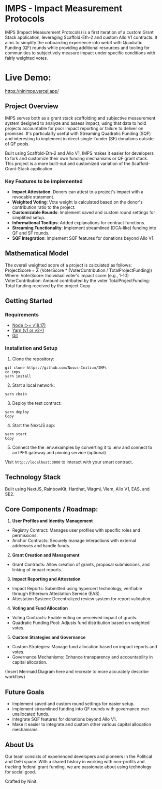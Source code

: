 # IMPS - Impact Measurement Protocols

IMPS (Impact Measurement Protocols) is a first iteration of a custom Grant Stack application, leveraging Scaffold-Eth-2 and custom Allo V1 contracts. It aims to simplify the onboarding experience into web3 with Quadratic Funding (QF) rounds while providing additional resources and tooling for communities to subjectively measure impact under specific conditions with fairly weighted votes.

# Live Demo: 
https://ninimps.vercel.app/

## Project Overview

IMPS serves both as a grant stack scaffolding and subjective measurement system designed to analyze and assess impact, using that data to hold projects accountable for poor impact reporting or failure to deliver on promises. It's particularly useful with Streaming Quadratic Funding (SQF) and interesting to implement in direct single-funder (SF) donations outside of QF pools.

Built using Scaffold-Eth-2 and Allo V1, IMPS makes it easier for developers to fork and customize their own funding mechanisms or QF grant stack. This project is a more built-out and customized variation of the Scaffold-Grant-Stack application.

### Key Features to be implemented

- **Impact Attestation**: Donors can attest to a project's impact with a revocable statement.
- **Weighted Voting**: Vote weight is calculated based on the donor's contribution ratio to the project.
- **Customizable Rounds**: Implement saved and custom round settings for simplified setup.
- **Informational Tooltips**: Added explanations for contract functions.
- **Streaming Functionality**: Implement streamlined (DCA-like) funding into QF and SF rounds.
- **SQF Integration**: Implement SQF features for donations beyond Allo V1.

## Mathematical Model

The overall weighted score of a project is calculated as follows:
ProjectScore = Σ (VoterScore * (VoterContribution / TotalProjectFunding))
Where:
VoterScore: Individual voter's impact score (e.g., 1-10)
VoterContribution: Amount contributed by the voter
TotalProjectFunding: Total funding received by the project
Copy
## Getting Started

### Requirements

- [Node (>= v18.17)](https://nodejs.org/en/download/)
- [Yarn (v1 or v2+)](https://yarnpkg.com/getting-started/install)
- [Git](https://git-scm.com/downloads)

### Installation and Setup

1. Clone the repository:

```
git clone https://github.com/Novus-Initium/IMPs
cd imps
yarn install
```

2. Start a local network:

```
yarn chain
```

3. Deploy the test contract:

```
yarn deploy
Copy
```

4. Start the NextJS app:

```
yarn start
Copy
```

5. Connect the the .env.examples by converting it to .env and connect to an IPFS gateway and pinning service (optional)

Visit `http://localhost:3000` to interact with your smart contract.

## Technology Stack

Built using NextJS, RainbowKit, Hardhat, Wagmi, Viem, Allo V1, EAS, and SE2.

## Core Components / Roadmap:

1. **User Profiles and Identity Management**
- Registry Contract: Manages user profiles with specific roles and permissions.
- Anchor Contracts: Securely manage interactions with external addresses and handle funds.

2. **Grant Creation and Management**
- Grant Contracts: Allow creation of grants, proposal submissions, and linking of impact reports.

3. **Impact Reporting and Attestation**
- Impact Reports: Submitted using hypercert technology, verifiable through Ethereum Attestation Service (EAS).
- Attestation System: Decentralized review system for report validation.

4. **Voting and Fund Allocation**
- Voting Contracts: Enable voting on perceived impact of grants.
- Quadratic Funding Pool: Adjusts fund distribution based on weighted votes.

5. **Custom Strategies and Governance**
- Custom Strategies: Manage fund allocation based on impact reports and votes.
- Governance Mechanisms: Enhance transparency and accountability in capital allocation.

(Insert Mermaid Diagram here and recreate to more accurately describe workflow)

## Future Goals

- Implement saved and custom round settings for easier setup.
- Implement streamlined funding into QF rounds with governance over unallocated funds.
- Integrate SQF features for donations beyond Allo V1.
- Make it easier to integrate and custom other various capital allocation mechanisms.

## About Us

Our team consists of experienced developers and pioneers in the Political and DeFi space. With a shared history in working with non-profits and tracking federal grant funding, we are passionate about using technology for social good.

Crafted by Ninit.
